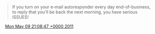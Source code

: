 > If you turn on your e\-mail autoresponder every day end\-of\-business, to reply that you'll be back the next morning, you have serious ISSUES\!

<img src="../../media/tweet.ico" width="12" /> [Mon May 09 21:08:47 +0000 2011](https://twitter.com/DromerDenker/status/67697548168658945)